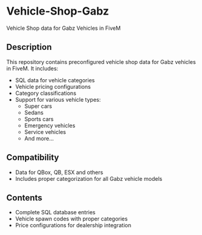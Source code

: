 # Vehicle-Shop-Gabz
Vehicle Shop data for Gabz Vehicles in FiveM

## Description
This repository contains preconfigured vehicle shop data for Gabz vehicles in FiveM. It includes:
- SQL data for vehicle categories
- Vehicle pricing configurations
- Category classifications
- Support for various vehicle types:
  - Super cars
  - Sedans
  - Sports cars
  - Emergency vehicles
  - Service vehicles
  - And more...

## Compatibility
- Data for QBox, QB, ESX and others
- Includes proper categorization for all Gabz vehicle models

## Contents
- Complete SQL database entries
- Vehicle spawn codes with proper categories
- Price configurations for dealership integration
